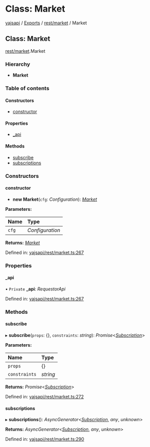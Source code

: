 # Class: Market

[yajsapi](../yajsapi.md) / [Exports](../modules/) / [rest/market](../modules/rest_market.md) / Market

## Class: Market

[rest/market](../modules/rest_market.md).Market

### Hierarchy

* **Market**

### Table of contents

#### Constructors

* [constructor](rest_market.market.md#constructor)

#### Properties

* [\_api](rest_market.market.md#_api)

#### Methods

* [subscribe](rest_market.market.md#subscribe)
* [subscriptions](rest_market.market.md#subscriptions)

### Constructors

#### constructor

* **new Market**\(`cfg`: _Configuration_\): [_Market_](rest_market.market.md)

**Parameters:**

| Name | Type |
| :--- | :--- |
| `cfg` | _Configuration_ |

**Returns:** [_Market_](rest_market.market.md)

Defined in: [yajsapi/rest/market.ts:267](https://github.com/golemfactory/yajsapi/blob/289a25a/yajsapi/rest/market.ts#L267)

### Properties

#### \_api

• `Private` **\_api**: _RequestorApi_

Defined in: [yajsapi/rest/market.ts:267](https://github.com/golemfactory/yajsapi/blob/289a25a/yajsapi/rest/market.ts#L267)

### Methods

#### subscribe

▸ **subscribe**\(`props`: {}, `constraints`: _string_\): _Promise_&lt;[_Subscription_](rest_market.subscription.md)&gt;

**Parameters:**

| Name | Type |
| :--- | :--- |
| `props` | {} |
| `constraints` | _string_ |

**Returns:** _Promise_&lt;[_Subscription_](rest_market.subscription.md)&gt;

Defined in: [yajsapi/rest/market.ts:272](https://github.com/golemfactory/yajsapi/blob/289a25a/yajsapi/rest/market.ts#L272)

#### subscriptions

▸ **subscriptions**\(\): _AsyncGenerator_&lt;[_Subscription_](rest_market.subscription.md), _any_, _unknown_&gt;

**Returns:** _AsyncGenerator_&lt;[_Subscription_](rest_market.subscription.md), _any_, _unknown_&gt;

Defined in: [yajsapi/rest/market.ts:290](https://github.com/golemfactory/yajsapi/blob/289a25a/yajsapi/rest/market.ts#L290)

